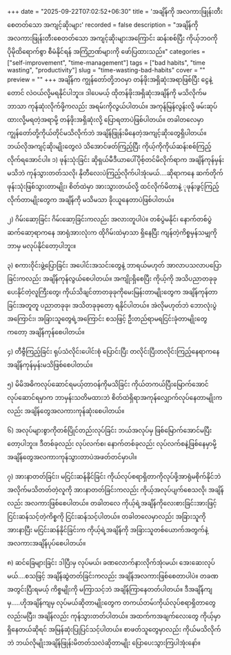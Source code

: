 +++
date = "2025-09-22T07:02:52+06:30"
title = 'အချိန်ကို အလကားဖြုန်းတီးစေတတ်သော အကျင့်ဆိုးများ'
recorded = false
description = "အချိန်ကို အလကားဖြုန်းတီးစေတတ်သော အကျင့်ဆိုးများအကြောင်း ဆန်းစစ်ပြီး ကိုယ့်ဘဝကို ပိုမိုထိရောက်စွာ စီမံနိုင်ရန် အကြံဉာဏ်များကို ဖော်ပြထားသည်။"
categories = ["self-improvement", "time-management"]
tags = ["bad habits", "time wasting", "productivity"]
slug = "time-wasting-bad-habits"
cover = ""
preview = ""
+++
အချိန်က ကျွန်တော်တို့ဘဝမှာ တန်ဖိုးအရှိဆုံးအရာဖြစ်ပြီး ငွေနဲ့တောင် လဲဝယ်လို့မရနိုင်ပါဘူး။ ဒါပေမယ့် ထိုတန်ဖိုးအရှိဆုံးအချိန်ကို မသိလိုက်မဘာသာ ကုန်ဆုံးလိုက်ဖို့ကလည်း အရမ်းကိုလွယ်ပါတယ်။ အကုန်မြန်လွန်းလို့ ဖမ်းဆုပ်ထားလို့မရတဲ့အရာမို့ တန်ဖိုးအရှိဆုံးလို့ ပြောရတာပဲဖြစ်ပါတယ်။ တခါတလေမှာ ကျွန်တော်တို့ကိုယ်တိုင်မသိလိုက်ဘဲ အချိန်ဖြုန်းမိနေတဲ့အကျင့်ဆိုးတွေရှိပါတယ်။ ဘယ်လိုအကျင့်ဆိုးမျိုးတွေလဲ သိအောင်ဖတ်ကြည့်ပြီး ကိုယ့်ကိုကိုယ်ဆန်းစစ်ကြည့်လိုက်ရအောင်ပါ။
၁) ဖုန်းသုံးခြင်း
ဆိုရှယ်မီဒီယာပေါ်ပိုစ့်တင်မိလိုက်ရာက အချိန်ကုန်မှန်းမသိဘဲ ကုန်သွားတတ်သလို၊ နိုတီလေးပဲကြည့်လိုက်ပါအုံးမယ်….ဆိုရာကနေ ဆက်တိုက်ဖုန်းသုံးဖြစ်သွားတာမျိုး၊ စိတ်ထဲမှာ အားသွားတယ်လို့ ထင်လိုက်မိတာနဲ့ ုဖုန်းဖွင့်ကြည့်လိုက်တာမျိုးတွေက အချိန်ကို မသိမသာ ခိုးယူနေတာပဲဖြစ်ပါတယ်။

၂) ဂိမ်းဆော့ခြင်း
ဂိမ်းဆော့ခြင်းကလည်း အလားတူပါပဲ။ တစ်ပွဲမနိုင်၊ နောက်တစ်ပွဲဆက်ဆော့ရာကနေ အာရုံအားလုံးက ထိုဂိမ်းထဲမှာသာ ရှိနေပြီး ကျန်တဲ့ကိစ္စမှန်သမျှကို ဘာမှ မလုပ်နိုင်တော့ပါဘူး။

၃) စကားဝိုင်းဖွဲ့ပြောခြင်း
အပေါင်းအသင်းတွေနဲ့ ဘာရယ်မဟုတ် အာလာပသလာပပြောခြင်းကလည်း အချိန်ကုန်လွယ်စေပါတယ်။ အကျိုးရှိစေပြီး ကိုယ့်ကို အသိပညာတခုခုပေးနိုင်တဲ့လူကြီးတွေ၊ ကိုယ်သိချင်တာတခုခုကိုမေးမြန်းတာမျိုးတွေက အချိန်ကုန်တာခြင်းအတူတူ ပညာတခုခု၊ အသိတခုခုတော့ ရနိုင်ပါတယ်။ အဲလိုမဟုတ်ဘဲ ဘောလုံးပွဲအကြောင်း၊ အခြားသူတွေရဲ့အကြောင်း စသဖြင့် ဦးတည်ရာမရငြင်းခုံတာမျိုးတွေကတော့ အချိန်ကုန်စေပါတယ်။

၄) တီဗွီကြည့်ခြင်း
ရုပ်သံလိုင်းပေါင်းစုံ ပြောင်းပြီး တလိုင်းပြီးတလိုင်းကြည့်နေရာကနေ အချိန်ကုန်မှန်းမသိဖြစ်စေပါတယ်။

၅) မိမိအဓိကလုပ်ဆောင်ရမယ့်တာဝန်ကိုမသိခြင်း
ကိုယ်တကယ်ပြီးမြောက်အောင်လုပ်ဆောင်ရမှာက ဘာမှန်းသတိမထားဘဲ စိတ်ထဲရှိရာအကုန်လျှောက်လုပ်နေတာမျိုးကလည်း အချိန်တွေအလကားကုန်ဆုံးစေပါတယ်။

၆) အလုပ်များစွာကိုတစ်ပြိုင်တည်းလုပ်ခြင်း
ဘယ်အလုပ်မှ ဖြစ်မြောက်အောင်မပြီးတော့ပါဘူး။ ဒီတစ်ခုလည်း လုပ်လက်စ၊ နောက်တစ်ခုလည်း လုပ်လက်စနဲ့ဖြစ်နေမှာမို့ အချိန်တွေအလကားကုန်သွားတာပဲအဖတ်တင်မှာပါ။

၇) အားနာတတ်ခြင်း၊ မငြင်းဆန်နိုင်ခြင်း
ကိုယ်လုပ်စရာရှိတာကိုလုပ်ဖို့အာရုံမစိုက်နိုင်ဘဲ အလိုက်မသိတတ်တဲ့လူကို အားနာတတ်ခြင်းကလည်း ကိုယ့်အလုပ်ပျက်စေသလို၊ အချိန်လည်း အလကားဖြစ်စေပါတယ်။ တခါတလေ ကိုယ့်ရဲ့အချိန်ကိုလေးစားခြင်းအားဖြင့် ငြင်းဆန်သင့်တဲ့ကိစ္စကို ငြင်းဆန်သင့်ပါတယ်။ တခါတလေမှာလည်း အခြားသူကို အားနာပြီး မငြင်းဆန်နိုင်ခြင်းက ကိုယ့်ရဲ့အချိန်ကို အခြားသူတစ်ယောက်အတွက်နဲ့ အလကားအချိန်ပုပ်စေပါတယ်။

၈) ဆင်ခြေများခြင်း
ဒါပြီးမှ လုပ်မယ်၊ ခဏလောက်နားလိုက်အုံးမယ်၊ အေးဆေးလုပ်မယ်….စသဖြင့် အချိန်ဆွဲတတ်ခြင်းကလည်း အချိန်အလကားဖြစ်စေတာပါပဲ။ တခဏအတွင်းပြီးရမယ့် ကိစ္စမျိုးကို မကြာသင့်ဘဲ အချိန်ကြာနေတတ်ပါတယ်။ ဒီအချိန်ကျမှ…..ဟိုအချိန်ကျမှ လုပ်မယ်ဆိုတာမျိုးတွေက တကယ်တမ်းကိုယ်လုပ်စရာရှိတာတွေလည်းမပြီး၊ အချိန်လည်း ကုန်သွားတတ်ပါတယ်။
အထက်ကအချက်လေးတွေ ကိုယ့်မှာရှိနေတယ်ဆိုရင် အမြန်ဆုံးပြုပြင်သင့်ပါတယ်။ စာဖတ်သူတွေမှာလည်း ကိုယ်မသိလိုက်ဘဲ ဘယ်လိုမျိုးအချိန်ဖြုန်းမိတတ်သလဲဆိုတာမျိုး ပြောပေးသွားကြပါအုံးနော်။ 